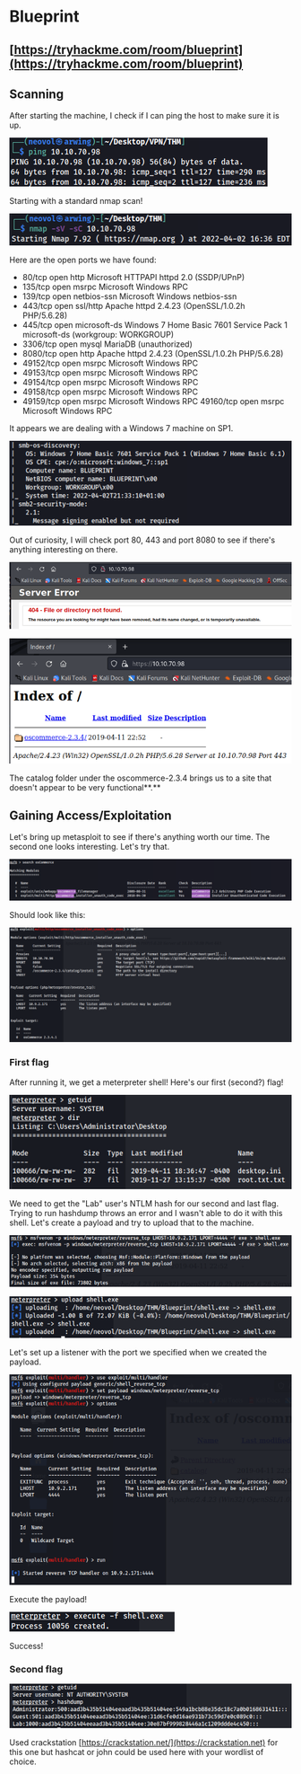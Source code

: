 # Blueprint

## [https://tryhackme.com/room/blueprint](https://tryhackme.com/room/blueprint)

## Scanning

After starting the machine, I check if I can ping the host to make sure it is up.

![The creator of the room warns that it might take 3-4 minutes for the machine to boot.](../.gitbook/assets/ping.png)

Starting with a standard nmap scan!

![-sC (use common scripts) -sV (Version Detection)](../.gitbook/assets/nmap.png)

Here are the open ports we have found:

* 80/tcp open http Microsoft HTTPAPI httpd 2.0 (SSDP/UPnP)&#x20;
* 135/tcp open msrpc Microsoft Windows RPC&#x20;
* 139/tcp open netbios-ssn Microsoft Windows netbios-ssn&#x20;
* 443/tcp open ssl/http Apache httpd 2.4.23 (OpenSSL/1.0.2h PHP/5.6.28)&#x20;
* 445/tcp open microsoft-ds Windows 7 Home Basic 7601 Service Pack 1 microsoft-ds (workgroup: WORKGROUP)&#x20;
* 3306/tcp open mysql MariaDB (unauthorized)&#x20;
* 8080/tcp open http Apache httpd 2.4.23 (OpenSSL/1.0.2h PHP/5.6.28)&#x20;
* 49152/tcp open msrpc Microsoft Windows RPC&#x20;
* 49153/tcp open msrpc Microsoft Windows RPC&#x20;
* 49154/tcp open msrpc Microsoft Windows RPC&#x20;
* 49158/tcp open msrpc Microsoft Windows RPC&#x20;
* 49159/tcp open msrpc Microsoft Windows RPC 49160/tcp open msrpc Microsoft Windows RPC

It appears we are dealing with a Windows 7 machine on SP1.

![](../.gitbook/assets/w7.png)

Out of curiosity, I will check port 80, 443 and port 8080 to see if there's anything interesting on there.

![](../.gitbook/assets/web1.png)

![It appears that we have access to oscommerce-2.3.4 directory on port 8080.](../.gitbook/assets/web2.png)

The catalog folder under the oscommerce-2.3.4 brings us to a site that doesn't appear to be very functional**.**&#x20;

## Gaining Access/Exploitation

Let's bring up metasploit to see if there's anything worth our time. The second one looks interesting. Let's try that.

![](../.gitbook/assets/osCommerce.png)

Should look like this:

![Always remember to change LHOST!](../.gitbook/assets/msf1.png)

### First flag

After running it, we get a meterpreter shell! Here's our first (second?) flag!

![](../.gitbook/assets/meterpreter.png)

We need to get the "Lab" user's NTLM hash for our second and last flag. Trying to run hashdump throws an error and I wasn't able to do it with this shell. Let's create a payload and try to upload that to the machine.

![](../.gitbook/assets/msfvenom.png)

![](../.gitbook/assets/shell.png)

Let's set up a listener with the port we specified when we created the payload.

![](../.gitbook/assets/reverseshell.png)

Execute the payload!

![](../.gitbook/assets/image.png)

Success!

### Second flag

![](<../.gitbook/assets/image (1).png>)

Used crackstation [https://crackstation.net/](https://crackstation.net) for this one but hashcat or john could be used here with your wordlist of choice.
